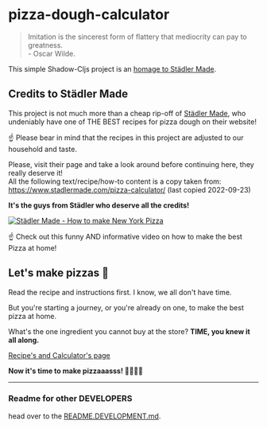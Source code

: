 # pizza-dough-calculator<!-- omit from toc -->

> Imitation is the sincerest form of flattery that mediocrity can pay to greatness.  
> \- Oscar Wilde.

This simple Shadow-Cljs project is an [homage to Städler Made](https://www.stadlermade.com).

## Credits to Städler Made<!-- omit from toc -->

This project is not much more than a cheap rip-off of [Städler Made](https://www.stadlermade.com), who undeniably have one of THE BEST recipes for pizza dough on their website!

☝️ Please bear in mind that the recipes in this project are adjusted to our household and taste.

Please, visit their page and take a look around before continuing here, they really deserve it!  
All the following text/recipe/how-to content is a copy taken from: https://www.stadlermade.com/pizza-calculator/ (last copied 2022-09-23)

**It's the guys from Städler who deserve all the credits!**

[![Städler Made - How to make New York Pizza](https://img.youtube.com/vi/OHb0he4pqns/0.jpg)](https://www.youtube.com/watch?v=OHb0he4pqns)

☝️ Check out this funny AND informative video on how to make the best Pizza at home!

## Let's make pizzas 🍕<!-- omit from toc -->

Read the recipe and instructions first. I know, we all don't have time.

But you're starting a journey, or you're already on one, to make the best pizza at home.

What's the one ingredient you cannot buy at the store? **TIME, you knew it all along.**

[Recipe's and Calculator's page](https://pizza.trojanischeresel.de/)

**Now it's time to make pizzaaasss! 🧑‍🍳🍕🤤**

---

### Readme for other DEVELOPERS<!-- omit from toc -->

head over to the [README.DEVELOPMENT.md](https://github.com/simonneutert/pizza-dough-calculator/blob/main/README.DEVELOPMENT.md).
